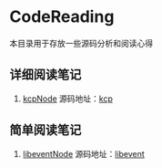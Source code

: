 # CodeReading
本目录用于存放一些源码分析和阅读心得

## 详细阅读笔记
1. [kcpNode](https://github.com/xhz636/codeReading/blob/master/kcp/kcpNote.md) 源码地址：[kcp](https://github.com/skywind3000/kcp)

## 简单阅读笔记
1. [libeventNode](https://github.com/xhz636/codeReading/blob/master/libevent/libeventNote.md) 源码地址：[libevent](http://libevent.org/)
